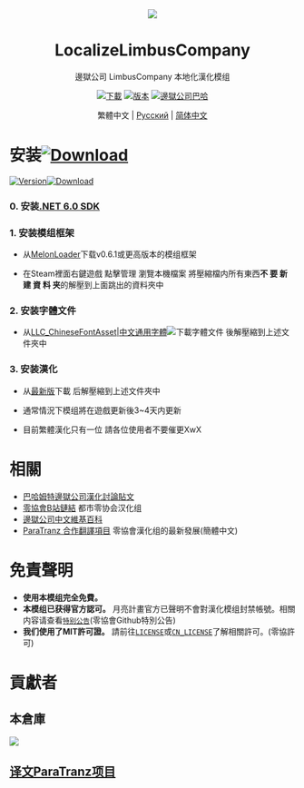 <div align="center">
<a href="https://github.com/LocalizeLimbusCompany/LocalizeLimbusCompany">
   <img src="https://avatars.githubusercontent.com/u/129521269" />
</a>

# LocalizeLimbusCompany
邊獄公司 LimbusCompany 本地化漢化模组

[![下載](https://img.shields.io/github/downloads/SmallYuanSY/LocalizeLimbusCompany/total.svg?label=Download|下载)](../../releases)
[![版本](https://img.shields.io/github/release/SmallYuanSY/LocalizeLimbusCompany.svg?label=Version|最新版)](../../releases/latest)
[![邊獄公司巴哈](https://img.shields.io/badge/巴哈姆特-blue)](https://forum.gamer.com.tw/A.php?bsn=73052)

繁體中文 | [Русский](https://github.com/Crescent-Corporation/LimbusCompanyBusRUS) | [简体中文](https://github.com/LocalizeLimbusCompany/LocalizeLimbusCompany)
</div>

# 安装[![Download](https://img.shields.io/github/downloads/SmallYuanSY/LocalizeLimbusCompany/total.svg?label=Download|下载)](../../releases)
[![Version](https://img.shields.io/github/release/SmallYuanSY/LocalizeLimbusCompany.svg?label=Version|最新版)![Download](https://img.shields.io/github/downloads/SmallYuanSY/LocalizeLimbusCompany/latest/total.svg?label=Download|下载)](../../releases/latest)
### 0. 安装[.NET 6.0 SDK](https://dotnet.microsoft.com/zh-cn/download/dotnet/thank-you/sdk-6.0.406-windows-x64-installer)
### 1. 安装模组框架
   - 从[MelonLoader](https://github.com/LavaGang/MelonLoader)下载v0.6.1或更高版本的模组框架
   
   - 在Steam裡面右鍵遊戲 點擊管理 瀏覽本機檔案 將壓縮檔内所有東西**不 要 新 建 資 料 夹**的解壓到上面跳出的資料夾中
### 2. 安装字體文件
   - 从[LLC_ChineseFontAsset|中文通用字體![](https://img.shields.io/github/release/SmallYuanSY/LLC_ChineseFontAsset.svg?label=更新日期)](../../../LLC_ChineseFontAsset)下載字體文件 後解壓縮到上述文件夾中
### 3. 安装漢化
   - 从[最新版](../../releases)下載 后解壓縮到上述文件夾中
    
   - 通常情況下模组將在遊戲更新後3~4天内更新

   - 目前繁體漢化只有一位 請各位使用者不要催更XwX

# 相關
- [巴哈姆特邊獄公司漢化討論貼文](https://forum.gamer.com.tw/C.php?bsn=73052&snA=297&tnum=7)
- [零協會B站鏈結](https://space.bilibili.com/1247764479) 都市零协会汉化组
- [邊獄公司中文維基百科](https://limbuscompany.huijiwiki.com)
- [ParaTranz 合作翻譯項目](https://paratranz.cn/projects/6860) 零協會漢化组的最新發展(簡體中文)
# 免責聲明
- **使用本模组完全免費。** 
- **本模组已获得官方認可。** 月亮計畫官方已聲明不會對漢化模组封禁帳號。相關内容请查看[`特别公告`](https://github.com/orgs/LocalizeLimbusCompany/discussions/70)(零協會Github特別公告)
- **我们使用了MIT許可證。** 請前往[`LICENSE`](./LICENSE)或[`CN_LICENSE`](./.github/CN_LICENSE)了解相關許可。(零協許可)
# 貢獻者
## 本倉庫
<a href="https://github.com/LocalizeLimbusCompany/LocalizeLimbusCompany/graphs/contributors">
  <img src="https://contrib.rocks/image?repo=LocalizeLimbusCompany/LocalizeLimbusCompany" />
</a>

## [译文ParaTranz项目](https://paratranz.cn/projects/6860/leaderboard)
